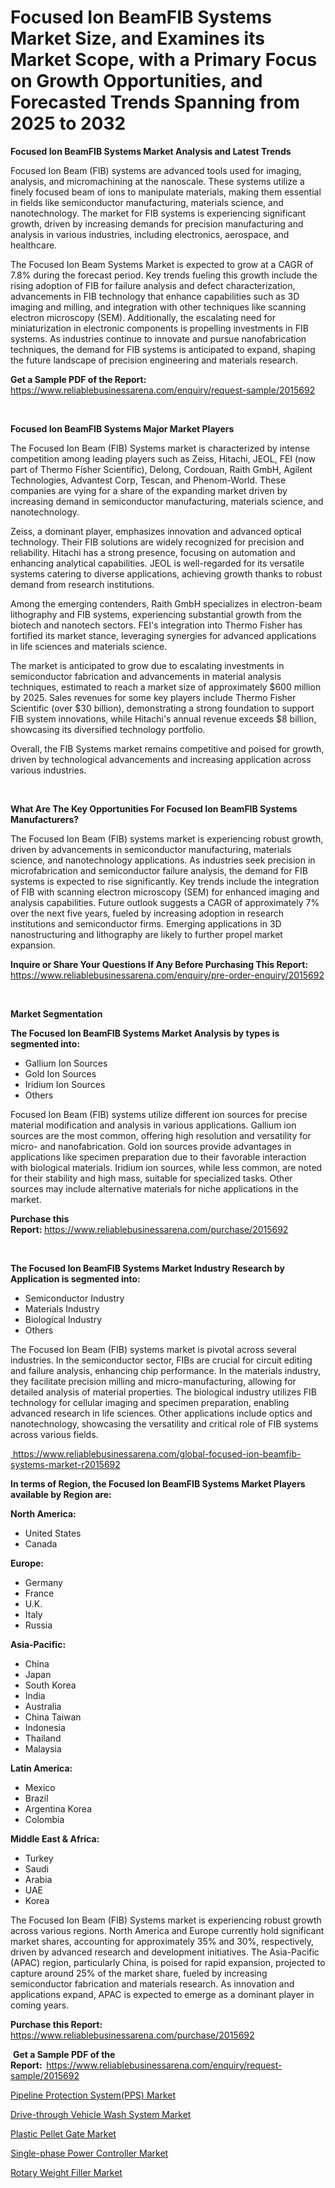 <p><h1>Focused Ion BeamFIB Systems Market Size, and Examines its Market Scope, with a Primary Focus on Growth Opportunities, and Forecasted Trends Spanning from 2025 to 2032</h1></p><p><strong>Focused Ion BeamFIB Systems Market Analysis and Latest Trends</strong></p>
<p><p>Focused Ion Beam (FIB) systems are advanced tools used for imaging, analysis, and micromachining at the nanoscale. These systems utilize a finely focused beam of ions to manipulate materials, making them essential in fields like semiconductor manufacturing, materials science, and nanotechnology. The market for FIB systems is experiencing significant growth, driven by increasing demands for precision manufacturing and analysis in various industries, including electronics, aerospace, and healthcare.</p><p>The Focused Ion Beam Systems Market is expected to grow at a CAGR of 7.8% during the forecast period. Key trends fueling this growth include the rising adoption of FIB for failure analysis and defect characterization, advancements in FIB technology that enhance capabilities such as 3D imaging and milling, and integration with other techniques like scanning electron microscopy (SEM). Additionally, the escalating need for miniaturization in electronic components is propelling investments in FIB systems. As industries continue to innovate and pursue nanofabrication techniques, the demand for FIB systems is anticipated to expand, shaping the future landscape of precision engineering and materials research.</p></p>
<p><strong>Get a Sample PDF of the Report:&nbsp;</strong> <a href="https://www.reliablebusinessarena.com/enquiry/request-sample/2015692?utm_campaign=3024&utm_medium=2&utm_source=Github&utm_content=ia&utm_term=29032025&utm_id=focused-ion-beamfib-systems">https://www.reliablebusinessarena.com/enquiry/request-sample/2015692</a></p>
<p>&nbsp;</p>
<p><strong>Focused Ion BeamFIB Systems Major Market Players</strong></p>
<p><p>The Focused Ion Beam (FIB) Systems market is characterized by intense competition among leading players such as Zeiss, Hitachi, JEOL, FEI (now part of Thermo Fisher Scientific), Delong, Cordouan, Raith GmbH, Agilent Technologies, Advantest Corp, Tescan, and Phenom-World. These companies are vying for a share of the expanding market driven by increasing demand in semiconductor manufacturing, materials science, and nanotechnology.</p><p>Zeiss, a dominant player, emphasizes innovation and advanced optical technology. Their FIB solutions are widely recognized for precision and reliability. Hitachi has a strong presence, focusing on automation and enhancing analytical capabilities. JEOL is well-regarded for its versatile systems catering to diverse applications, achieving growth thanks to robust demand from research institutions.</p><p>Among the emerging contenders, Raith GmbH specializes in electron-beam lithography and FIB systems, experiencing substantial growth from the biotech and nanotech sectors. FEI's integration into Thermo Fisher has fortified its market stance, leveraging synergies for advanced applications in life sciences and materials science.</p><p>The market is anticipated to grow due to escalating investments in semiconductor fabrication and advancements in material analysis techniques, estimated to reach a market size of approximately $600 million by 2025. Sales revenues for some key players include Thermo Fisher Scientific (over $30 billion), demonstrating a strong foundation to support FIB system innovations, while Hitachi's annual revenue exceeds $8 billion, showcasing its diversified technology portfolio.</p><p>Overall, the FIB Systems market remains competitive and poised for growth, driven by technological advancements and increasing application across various industries.</p></p>
<p>&nbsp;</p>
<p><strong>What Are The Key Opportunities For Focused Ion BeamFIB Systems Manufacturers?</strong></p>
<p><p>The Focused Ion Beam (FIB) systems market is experiencing robust growth, driven by advancements in semiconductor manufacturing, materials science, and nanotechnology applications. As industries seek precision in microfabrication and semiconductor failure analysis, the demand for FIB systems is expected to rise significantly. Key trends include the integration of FIB with scanning electron microscopy (SEM) for enhanced imaging and analysis capabilities. Future outlook suggests a CAGR of approximately 7% over the next five years, fueled by increasing adoption in research institutions and semiconductor firms. Emerging applications in 3D nanostructuring and lithography are likely to further propel market expansion.</p></p>
<p><strong>Inquire or Share Your Questions If Any Before Purchasing This Report:</strong> <a href="https://www.reliablebusinessarena.com/enquiry/pre-order-enquiry/2015692?utm_campaign=3024&utm_medium=2&utm_source=Github&utm_content=ia&utm_term=29032025&utm_id=focused-ion-beamfib-systems">https://www.reliablebusinessarena.com/enquiry/pre-order-enquiry/2015692</a></p>
<p>&nbsp;</p>
<p><strong>Market Segmentation</strong></p>
<p><strong>The Focused Ion BeamFIB Systems Market Analysis by types is segmented into:</strong></p>
<p><ul><li>Gallium Ion Sources</li><li>Gold Ion Sources</li><li>Iridium Ion Sources</li><li>Others</li></ul></p>
<p><p>Focused Ion Beam (FIB) systems utilize different ion sources for precise material modification and analysis in various applications. Gallium ion sources are the most common, offering high resolution and versatility for micro- and nanofabrication. Gold ion sources provide advantages in applications like specimen preparation due to their favorable interaction with biological materials. Iridium ion sources, while less common, are noted for their stability and high mass, suitable for specialized tasks. Other sources may include alternative materials for niche applications in the market.</p></p>
<p><strong>Purchase this Report:&nbsp;</strong><a href="https://www.reliablebusinessarena.com/purchase/2015692?utm_campaign=3024&utm_medium=2&utm_source=Github&utm_content=ia&utm_term=29032025&utm_id=focused-ion-beamfib-systems">https://www.reliablebusinessarena.com/purchase/2015692</a></p>
<p>&nbsp;</p>
<p><strong>The Focused Ion BeamFIB Systems Market Industry Research by Application is segmented into:</strong></p>
<p><ul><li>Semiconductor Industry</li><li>Materials Industry</li><li>Biological Industry</li><li>Others</li></ul></p>
<p><p>The Focused Ion Beam (FIB) systems market is pivotal across several industries. In the semiconductor sector, FIBs are crucial for circuit editing and failure analysis, enhancing chip performance. In the materials industry, they facilitate precision milling and micro-manufacturing, allowing for detailed analysis of material properties. The biological industry utilizes FIB technology for cellular imaging and specimen preparation, enabling advanced research in life sciences. Other applications include optics and nanotechnology, showcasing the versatility and critical role of FIB systems across various fields.</p></p>
<p><a href="https://www.reliablebusinessarena.com/global-focused-ion-beamfib-systems-market-r2015692?utm_campaign=3024&utm_medium=2&utm_source=Github&utm_content=ia&utm_term=29032025&utm_id=focused-ion-beamfib-systems">&nbsp;https://www.reliablebusinessarena.com/global-focused-ion-beamfib-systems-market-r2015692</a></p>
<p><strong>In terms of Region, the Focused Ion BeamFIB Systems Market Players available by Region are:</strong></p>
<p>
    <p> <strong> North America: </strong>
        <ul>
            <li>United States</li>
            <li>Canada</li>
        </ul>
        </p> 
    <p> <strong> Europe: </strong>
        <ul>
            <li>Germany</li>
            <li>France</li>
            <li>U.K.</li>
            <li>Italy</li>
            <li>Russia</li>
        </ul>
        </p> 
    <p> <strong> Asia-Pacific: </strong>
        <ul>
            <li>China</li>
            <li>Japan</li>
            <li>South Korea</li>
            <li>India</li>
            <li>Australia</li>
            <li>China Taiwan</li>
            <li>Indonesia</li>
            <li>Thailand</li>
            <li>Malaysia</li>
        </ul>
        </p> 
    <p> <strong> Latin America: </strong>
        <ul>
            <li>Mexico</li>
            <li>Brazil</li>
            <li>Argentina Korea</li>
            <li>Colombia</li>
        </ul>
        </p> 
    <p> <strong> Middle East & Africa: </strong>
        <ul>
            <li>Turkey</li>
            <li>Saudi</li>
            <li>Arabia</li>
            <li>UAE</li>
            <li>Korea</li>
        </ul>
    </p>
    </p>
<p><p>The Focused Ion Beam (FIB) Systems market is experiencing robust growth across various regions. North America and Europe currently hold significant market shares, accounting for approximately 35% and 30%, respectively, driven by advanced research and development initiatives. The Asia-Pacific (APAC) region, particularly China, is poised for rapid expansion, projected to capture around 25% of the market share, fueled by increasing semiconductor fabrication and materials research. As innovation and applications expand, APAC is expected to emerge as a dominant player in coming years.</p></p>
<p><strong>Purchase this Report: </strong><a href="https://www.reliablebusinessarena.com/purchase/2015692?utm_campaign=3024&utm_medium=2&utm_source=Github&utm_content=ia&utm_term=29032025&utm_id=focused-ion-beamfib-systems">https://www.reliablebusinessarena.com/purchase/2015692</a></p>
<p>&nbsp;<strong>Get a Sample PDF of the Report:&nbsp;&nbsp;</strong><a href="https://www.reliablebusinessarena.com/enquiry/request-sample/2015692?utm_campaign=3024&utm_medium=2&utm_source=Github&utm_content=ia&utm_term=29032025&utm_id=focused-ion-beamfib-systems">https://www.reliablebusinessarena.com/enquiry/request-sample/2015692</a></p>
<p><strong></strong></p>
<p><p><a href="https://www.linkedin.com/pulse/pipeline-protection-systempps-market-scope-offering-deep-crx2f?utm_campaign=3024&utm_medium=2&utm_source=Github&utm_content=ia&utm_term=29032025&utm_id=focused-ion-beamfib-systems">Pipeline Protection System(PPS) Market</a></p><p><a href="https://www.linkedin.com/pulse/drive-through-vehicle-wash-system-market-navigating-challenges-8thzf?utm_campaign=3024&utm_medium=2&utm_source=Github&utm_content=ia&utm_term=29032025&utm_id=focused-ion-beamfib-systems">Drive-through Vehicle Wash System Market</a></p><p><a href="https://www.linkedin.com/pulse/detailed-examination-plastic-pellet-gate-market-size-numwf?utm_campaign=3024&utm_medium=2&utm_source=Github&utm_content=ia&utm_term=29032025&utm_id=focused-ion-beamfib-systems">Plastic Pellet Gate Market</a></p><p><a href="https://www.linkedin.com/pulse/single-phase-power-controller-market-report-in-depth-6n4mf?utm_campaign=3024&utm_medium=2&utm_source=Github&utm_content=ia&utm_term=29032025&utm_id=focused-ion-beamfib-systems">Single-phase Power Controller Market</a></p><p><a href="https://www.linkedin.com/pulse/rotary-weight-filler-market-sizeshare-recent-development-askzf?utm_campaign=3024&utm_medium=2&utm_source=Github&utm_content=ia&utm_term=29032025&utm_id=focused-ion-beamfib-systems">Rotary Weight Filler Market</a></p></p>